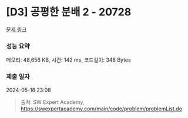 # [D3] 공평한 분배 2 - 20728 

[문제 링크](https://swexpertacademy.com/main/code/problem/problemDetail.do?contestProbId=AY6cg0MKeVkDFAXt) 

### 성능 요약

메모리: 48,656 KB, 시간: 142 ms, 코드길이: 348 Bytes

### 제출 일자

2024-05-18 23:08



> 출처: SW Expert Academy, https://swexpertacademy.com/main/code/problem/problemList.do